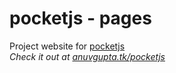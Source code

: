 # pocketjs - pages
Project website for [pocketjs](https://github.com/anuvgupta/pocketjs)  
*Check it out at [anuvgupta.tk/pocketjs](http://anuvgupta.tk/pocketjs)*

